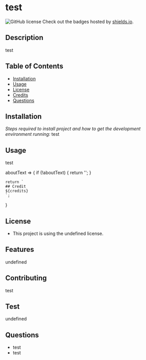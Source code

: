 
# test


![GitHub license](https://img.shields.io/badge/license-undefined-blue.svg) Check out the badges hosted by [shields.io](https://shields.io/).
  
## Description
test
            
## Table of Contents
* [Installation](#installation)
* [Usage](#usage)
* [License](#license)
* [Credits](#credits)
* [Questions](#questions)
            
## Installation 
*Steps required to install project and how to get the development environment running:*
test
    
## Usage
test
  
aboutText => {
    if (!aboutText) {
        return '';
    }

    return `
    ## Credit
    ${credits}
    `;
}
    
## License
* This project is using the undefined license.
  
## Features
undefined
    
## Contributing
test
  
## Test
undefined
    
## Questions
* test
* test

